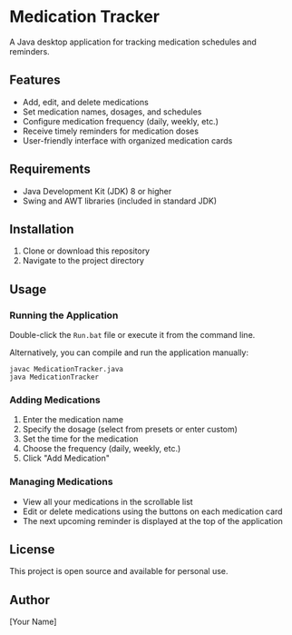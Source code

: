# Medication Tracker

A Java desktop application for tracking medication schedules and reminders.

## Features

- Add, edit, and delete medications
- Set medication names, dosages, and schedules
- Configure medication frequency (daily, weekly, etc.)
- Receive timely reminders for medication doses
- User-friendly interface with organized medication cards

## Requirements

- Java Development Kit (JDK) 8 or higher
- Swing and AWT libraries (included in standard JDK)

## Installation

1. Clone or download this repository
2. Navigate to the project directory

## Usage

### Running the Application

Double-click the `Run.bat` file or execute it from the command line.

Alternatively, you can compile and run the application manually:
```
javac MedicationTracker.java
java MedicationTracker
```

### Adding Medications

1. Enter the medication name
2. Specify the dosage (select from presets or enter custom)
3. Set the time for the medication
4. Choose the frequency (daily, weekly, etc.)
5. Click "Add Medication"

### Managing Medications

- View all your medications in the scrollable list
- Edit or delete medications using the buttons on each medication card
- The next upcoming reminder is displayed at the top of the application

## License

This project is open source and available for personal use.

## Author

[Your Name]
